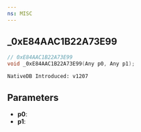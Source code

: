```yaml
---
ns: MISC
---
```

## _0xE84AAC1B22A73E99

```c
// 0xE84AAC1B22A73E99
void _0xE84AAC1B22A73E99(Any p0, Any p1);
```

```
NativeDB Introduced: v1207
```

## Parameters
* **p0**:
* **p1**:
